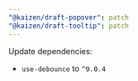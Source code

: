 ```yaml
---
"@kaizen/draft-popover": patch
"@kaizen/draft-tooltip": patch
---
```


Update dependencies:
- `use-debounce` to `^9.0.4`
